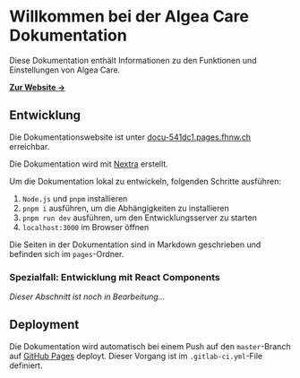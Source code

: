 # Willkommen bei der Algea Care Dokumentation

Diese Dokumentation enthält Informationen zu den Funktionen und Einstellungen von Algea Care.

[**Zur Website →**](https://docu-541dc1.pages.fhnw.ch/)

## Entwicklung

Die Dokumentationswebsite ist unter [docu-541dc1.pages.fhnw.ch](https://docu-541dc1.pages.fhnw.ch/) erreichbar.

Die Dokumentation wird mit [Nextra](https://nextra.site) erstellt.

Um die Dokumentation lokal zu entwickeln, folgenden Schritte ausführen:

1. `Node.js` und `pnpm` installieren
2. `pnpm i` ausführen, um die Abhängigkeiten zu installieren
3. `pnpm run dev` ausführen, um den Entwicklungsserver zu starten
4. `localhost:3000` im Browser öffnen

Die Seiten in der Dokumentation sind in Markdown geschrieben und befinden sich im `pages`-Ordner.

### Spezialfall: Entwicklung mit React Components

_Dieser Abschnitt ist noch in Bearbeitung..._

## Deployment

Die Dokumentation wird automatisch bei einem Push auf den `master`-Branch auf [GitHub Pages](https://pages.github.com/) deployt. Dieser Vorgang ist im `.gitlab-ci.yml`-File definiert.
